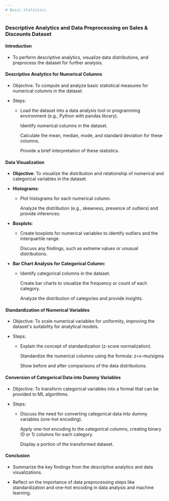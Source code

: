 ```yaml
---
# Basic Statistics
---
```


### Descriptive Analytics and Data Preprocessing on Sales & Discounts Dataset

#### Introduction

-   To perform descriptive analytics, visualize data distributions, and
    preprocess the dataset for further analysis.

#### Descriptive Analytics for Numerical Columns

-   Objective: To compute and analyze basic statistical measures for
    numerical columns in the dataset.

-   Steps:

    -   Load the dataset into a data analysis tool or programming
        environment (e.g., Python with pandas library).

        Identify numerical columns in the dataset.

        Calculate the mean, median, mode, and standard deviation for
        these columns.

        Provide a brief interpretation of these statistics.

#### Data Visualization

-   **Objective**: To visualize the distribution and relationship of
    numerical and categorical variables in the dataset.

-   **Histograms**:

    -   Plot histograms for each numerical column.

        Analyze the distribution (e.g., skewness, presence of outliers)
        and provide inferences.

-   **Boxplots**:

    -   Create boxplots for numerical variables to identify outliers and
        the interquartile range.

        Discuss any findings, such as extreme values or unusual
        distributions.

-   **Bar Chart Analysis for Categorical Column:**

    -   Identify categorical columns in the dataset.

        Create bar charts to visualize the frequency or count of each
        category.

        Analyze the distribution of categories and provide insights.

#### Standardization of Numerical Variables

-   Objective: To scale numerical variables for uniformity, improving
    the dataset's suitability for analytical models.

-   Steps:

    -   Explain the concept of standardization (z-score normalization).

        Standardize the numerical columns using the formula:
        z=x-mu/sigma

        ​Show before and after comparisons of the data distributions.

#### Conversion of Categorical Data into Dummy Variables

-   Objective: To transform categorical variables into a format that can
    be provided to ML algorithms.

-   Steps:

    -   Discuss the need for converting categorical data into dummy
        variables (one-hot encoding).

        Apply one-hot encoding to the categorical columns, creating
        binary (0 or 1) columns for each category.

        Display a portion of the transformed dataset.

#### Conclusion

-   Summarize the key findings from the descriptive analytics and data
    visualizations.

-   Reflect on the importance of data preprocessing steps like
    standardization and one-hot encoding in data analysis and machine
    learning.

